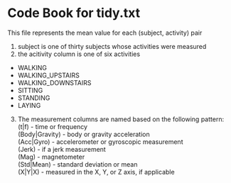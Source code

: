 # Code Book for tidy.txt
This file represents the mean value for each (subject, activity) pair

1.  subject is one of thirty subjects whose activities were measured
2.  the acitivity column is one of six activities 
  - WALKING
  - WALKING_UPSTAIRS
  - WALKING_DOWNSTAIRS
  - SITTING
  - STANDING
  - LAYING
3.  The measurement columns are named based on the following pattern:  
(t|f) - time or frequency  
(Body|Gravity) - body or gravity acceleration  
(Acc|Gyro) - accelerometer or gyroscopic measurement  
(Jerk) - if a jerk measurement  
(Mag) - magnetometer  
(Std|Mean) - standard deviation or mean  
(X|Y|X) - measured in the X, Y, or Z axis, if applicable


